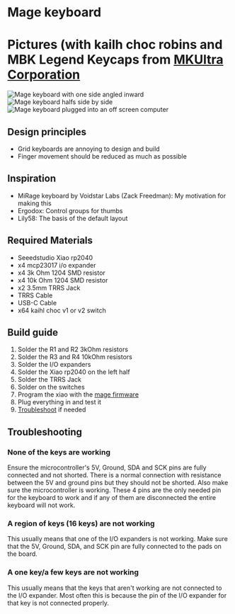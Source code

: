 # Mage keyboard

# Pictures (with kailh choc robins and MBK Legend Keycaps from [MKUltra Corporation](mkultra.click)
![Mage keyboard with one side angled inward](https://cdn.mossx.net/mage_keyboard/mage_stacked.png)
![Mage keyboard halfs side by side](https://cdn.mossx.net/mage_keyboard/mage_side_by_side.png)
![Mage keyboard plugged into an off screen computer](https://cdn.mossx.net/mage_keyboard/mage_plugged_in.png)

## Design principles
 - Grid keyboards are annoying to design and build
 - Finger movement should be reduced as much as possible

## Inspiration
 - MiRage keyboard by Voidstar Labs (Zack Freedman): My motivation for making this
 - Ergodox: Control groups for thumbs
 - Lily58: The basis of the default layout

## Required Materials
 - Seeedstudio Xiao rp2040
 - x4 mcp23017 i/o expander
 - x4 3k Ohm 1204 SMD resistor
 - x4 10k Ohm 1204 SMD resistor
 - x2 3.5mm TRRS Jack
 - TRRS Cable
 - USB-C Cable
 - x64 kaihl choc v1 or v2 switch

## Build guide
1. Solder the R1 and R2 3kOhm resistors
2. Solder the R3 and R4 10kOhm resistors
3. Solder the I/O expanders
4. Solder the Xiao rp2040 on the left half
5. Solder the TRRS Jack
6. Solder on the switches
7. Program the xiao with the [mage firmware](https://github.com/mosswg/mage_firmware)
8. Plug everything in and test it
9. [Troubleshoot](#troubleshooting) if needed


## Troubleshooting
### None of the keys are working
Ensure the microcontroller's 5V, Ground, SDA and SCK pins are fully connected and not shorted. There is a normal connection with resistance between the 5V and ground pins but they should not be shorted. Also make sure the microcontroller is working. These 4 pins are the only needed pin for the keyboard to work and if any of them are disconnected the entire keyboard will not work.
### A region of keys (16 keys) are not working
This usually means that one of the I/O expanders is not working. Make sure that the 5V, Ground, SDA, and SCK pin are fully connected to the pads on the board.
### A one key/a few keys are not working
This usually means that the keys that aren't working are not connected to the I/O expander. Most often this is because the pin of the I/O expander for that key is not connected properly.
